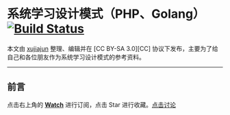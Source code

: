 系统学习设计模式（PHP、Golang） <a href="https://travis-ci.org/xujiajun/pattern-guidance"><img src="https://travis-ci.org/xujiajun/pattern-guidance.svg?branch=master" alt="Build Status"></a>
====
本文由 [xujiajun](https://github.com/xujiajun) 整理、编辑并在 [CC BY-SA 3.0][CC] 协议下发布，主要为了给自己和各位朋友作为系统学习设计模式的参考资料。

- - - 
前言
----

点击右上角的 **[Watch](https://github.com/xujiajun/Learning-Pattern/subscription)** 进行订阅，点击 Star 进行收藏。[点击讨论](https://github.com/xujiajun/Pattern-guidance/issues)
